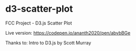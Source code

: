 # d3-scatter-plot
FCC Project - D3.js Scatter Plot

Live version: https://codepen.io/ananth2020/pen/abvbBGe

Thanks to:
Intro to D3.js by Scott Murray
